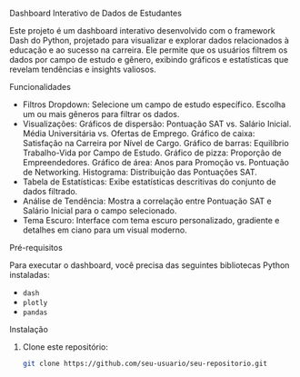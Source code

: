 Dashboard Interativo de Dados de Estudantes

Este projeto é um dashboard interativo desenvolvido com o framework Dash do Python, projetado para visualizar e explorar dados relacionados à educação e ao sucesso na carreira.
Ele permite que os usuários filtrem os dados por campo de estudo e gênero, exibindo gráficos e estatísticas que revelam tendências e insights valiosos.

Funcionalidades

- Filtros Dropdown: 
   Selecione um campo de estudo específico.
   Escolha um ou mais gêneros para filtrar os dados.
- Visualizações:
  Gráficos de dispersão: 
    Pontuação SAT vs. Salário Inicial.
    Média Universitária vs. Ofertas de Emprego.
  Gráfico de caixa: Satisfação na Carreira por Nível de Cargo.
  Gráfico de barras: Equilíbrio Trabalho-Vida por Campo de Estudo.
  Gráfico de pizza: Proporção de Empreendedores.
  Gráfico de área: Anos para Promoção vs. Pontuação de Networking.
  Histograma: Distribuição das Pontuações SAT.
- Tabela de Estatísticas: Exibe estatísticas descritivas do conjunto de dados filtrado.
- Análise de Tendência: Mostra a correlação entre Pontuação SAT e Salário Inicial para o campo selecionado.
- Tema Escuro: Interface com tema escuro personalizado, gradiente e detalhes em ciano para um visual moderno.

Pré-requisitos

Para executar o dashboard, você precisa das seguintes bibliotecas Python instaladas:

- `dash`
- `plotly`
- `pandas`

Instalação

1. Clone este repositório:
   ```bash
   git clone https://github.com/seu-usuario/seu-repositorio.git

